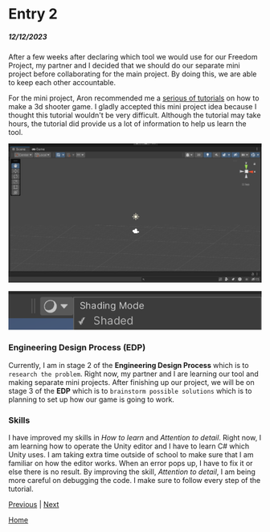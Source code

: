 # Entry 2
##### 12/12/2023

After a few weeks after declaring which tool we would use for our Freedom Project, my partner and I decided that we should do our separate mini project before collaborating for the main project. By doing this, we are able to keep each other accountable.

For the mini project, Aron recommended me a [serious of tutorials](https://www.youtube.com/watch?v=rJqP5EesxLk&list=PLGUw8UNswJEOv8c5ZcoHarbON6mIEUFBC) on how to make a 3d shooter game. I gladly accepted this mini project idea because I thought this tutorial wouldn't be very difficult. Although the tutorial may take hours, the tutorial did provide us a lot of information to help us learn the tool.

<p align="center">
<img src="img/apcsa-freedom-project-unity-editor-cant-see-objects.png">
</p>
<p align="center">
<img src="img/apcsa-freedom-project-unity-editor-reason.png" width>
</p>

### Engineering Design Process (EDP)
Currently, I am in stage 2 of the **Engineering Design Process** which is to `research the problem`. Right now, my partner and I are learning our tool and making separate mini projects. After finishing up our project, we will be on stage 3 of the **EDP** which is to `brainstorm possible solutions` which is to planning to set up how our game is going to work.

### Skills
I have improved my skills in *How to learn* and *Attention to detail*. Right now, I am learning how to operate the Unity editor and I have to learn C# which Unity uses. I am taking extra time outside of school to make sure that I am familiar on how the editor works. When an error pops up, I have to fix it or else there is no result. By improving the skill, *Attention to detail*, I am being more careful on debugging the code. I make sure to follow every step of the tutorial.

[Previous](entry01.md) | [Next](entry03.md)

[Home](../README.md)